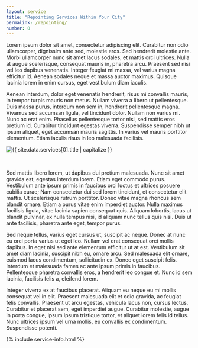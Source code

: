 ```yaml
---
layout: service
title: "Repointing Services Within Your City"
permalink: /repointing/
number: 0
---
```


<p class="lead">
  Lorem ipsum dolor sit amet, consectetur adipiscing elit. Curabitur non odio ullamcorper, dignissim ante sed, molestie eros. Sed hendrerit molestie ante. Morbi ullamcorper nunc sit amet lacus sodales, et mattis orci ultrices. Nulla at augue scelerisque, consequat mauris in, pharetra arcu. Praesent sed nisi vel leo dapibus venenatis. Integer feugiat mi massa, vel varius magna efficitur id. Aenean sodales neque et massa auctor maximus. Quisque lacinia lorem in enim cursus, eget vestibulum diam iaculis.
</p>

Aenean interdum, dolor eget venenatis hendrerit, risus mi convallis mauris, in tempor turpis mauris non metus. Nullam viverra a libero ut pellentesque. Duis massa purus, interdum non sem in, hendrerit pellentesque magna. Vivamus sed accumsan ligula, vel tincidunt dolor. Nullam non varius mi. Nunc ac erat enim. Phasellus pellentesque tortor nisi, sed mattis eros pretium id. Curabitur tincidunt egestas viverra. Suspendisse semper nibh ut ipsum aliquet, eget accumsan mauris sagittis. In varius vel mauris porttitor elementum. Etiam iaculis risus in leo malesuada facilisis.

<div>
<img 
  class="img-responsive"
  {%- 
    assign service__image = site.data.services[0].title 
    | prepend: "/assets/images/services/" 
    | append: ".webp" 
  %}
  src="{{ service__image | relative_url }}" 
  alt="{{ site.data.services[0].title | capitalize }}"
  style="margin-bottom: 2rem;"
>
</div>

Sed mattis libero lorem, ut dapibus dui pretium malesuada. Nunc sit amet gravida est, egestas interdum lorem. Etiam eget commodo purus. Vestibulum ante ipsum primis in faucibus orci luctus et ultrices posuere cubilia curae; Nam consectetur dui sed lorem tincidunt, et consectetur elit mattis. Ut scelerisque rutrum porttitor. Donec vitae magna rhoncus sem blandit ornare. Etiam a purus vitae enim imperdiet auctor. Nulla maximus facilisis ligula, vitae lacinia sapien consequat quis. Aliquam lobortis, lacus ut blandit pulvinar, ex nulla tempus nisi, id aliquam nunc tellus quis nisi. Duis ut ante facilisis, pharetra ante eget, tempor purus.

Sed neque tellus, varius eget cursus ut, suscipit ac neque. Donec at nunc eu orci porta varius ut eget leo. Nullam vel erat consequat orci mollis dapibus. In eget nisi sed ante elementum efficitur ut at est. Vestibulum sit amet diam lacinia, suscipit nibh eu, ornare arcu. Sed malesuada elit ornare, euismod lacus condimentum, sollicitudin ex. Donec eget suscipit felis. Interdum et malesuada fames ac ante ipsum primis in faucibus. Pellentesque pharetra convallis eros, a hendrerit leo congue et. Nunc id sem lacinia, facilisis felis a, eleifend lorem.

Integer viverra ex at faucibus placerat. Aliquam eu neque eu mi mollis consequat vel in elit. Praesent malesuada elit et odio gravida, ac feugiat felis convallis. Praesent ut arcu egestas, vehicula lacus non, cursus lectus. Curabitur et placerat sem, eget imperdiet augue. Curabitur molestie, augue in porta congue, ipsum ipsum tristique tortor, et aliquet lorem felis id tellus. Nunc ultrices ipsum vel urna mollis, eu convallis ex condimentum. Suspendisse potenti.

<style>
  .col-sm-row-lg {
    display: flex;
    flex-direction: column;
  }
  @media (min-width: 960px) {
    .col-sm-row-lg {
      display: flex;
      flex-direction: row;
    }
  }
</style>

{% include service-info.html %}